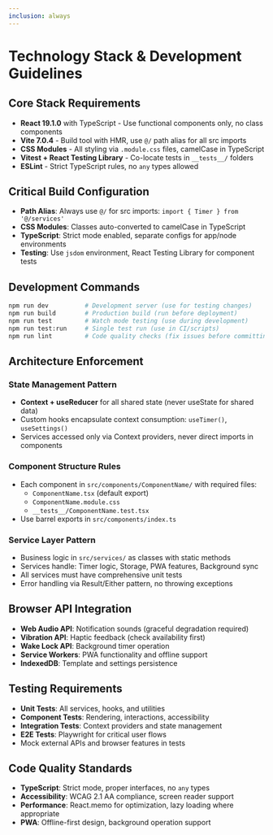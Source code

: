 ```yaml
---
inclusion: always
---
```


# Technology Stack & Development Guidelines

## Core Stack Requirements

- **React 19.1.0** with TypeScript - Use functional components only, no class components
- **Vite 7.0.4** - Build tool with HMR, use `@/` path alias for all src imports
- **CSS Modules** - All styling via `.module.css` files, camelCase in TypeScript
- **Vitest + React Testing Library** - Co-locate tests in `__tests__/` folders
- **ESLint** - Strict TypeScript rules, no `any` types allowed

## Critical Build Configuration

- **Path Alias**: Always use `@/` for src imports: `import { Timer } from '@/services'`
- **CSS Modules**: Classes auto-converted to camelCase in TypeScript
- **TypeScript**: Strict mode enabled, separate configs for app/node environments
- **Testing**: Use `jsdom` environment, React Testing Library for component tests

## Development Commands

```bash
npm run dev          # Development server (use for testing changes)
npm run build        # Production build (run before deployment)
npm run test         # Watch mode testing (use during development)
npm run test:run     # Single test run (use in CI/scripts)
npm run lint         # Code quality checks (fix issues before committing)
```

## Architecture Enforcement

### State Management Pattern
- **Context + useReducer** for all shared state (never useState for shared data)
- Custom hooks encapsulate context consumption: `useTimer()`, `useSettings()`
- Services accessed only via Context providers, never direct imports in components

### Component Structure Rules
- Each component in `src/components/ComponentName/` with required files:
  - `ComponentName.tsx` (default export)
  - `ComponentName.module.css`
  - `__tests__/ComponentName.test.tsx`
- Use barrel exports in `src/components/index.ts`

### Service Layer Pattern
- Business logic in `src/services/` as classes with static methods
- Services handle: Timer logic, Storage, PWA features, Background sync
- All services must have comprehensive unit tests
- Error handling via Result/Either pattern, no throwing exceptions

## Browser API Integration

- **Web Audio API**: Notification sounds (graceful degradation required)
- **Vibration API**: Haptic feedback (check availability first)
- **Wake Lock API**: Background timer operation
- **Service Workers**: PWA functionality and offline support
- **IndexedDB**: Template and settings persistence

## Testing Requirements

- **Unit Tests**: All services, hooks, and utilities
- **Component Tests**: Rendering, interactions, accessibility
- **Integration Tests**: Context providers and state management
- **E2E Tests**: Playwright for critical user flows
- Mock external APIs and browser features in tests

## Code Quality Standards

- **TypeScript**: Strict mode, proper interfaces, no `any` types
- **Accessibility**: WCAG 2.1 AA compliance, screen reader support
- **Performance**: React.memo for optimization, lazy loading where appropriate
- **PWA**: Offline-first design, background operation support